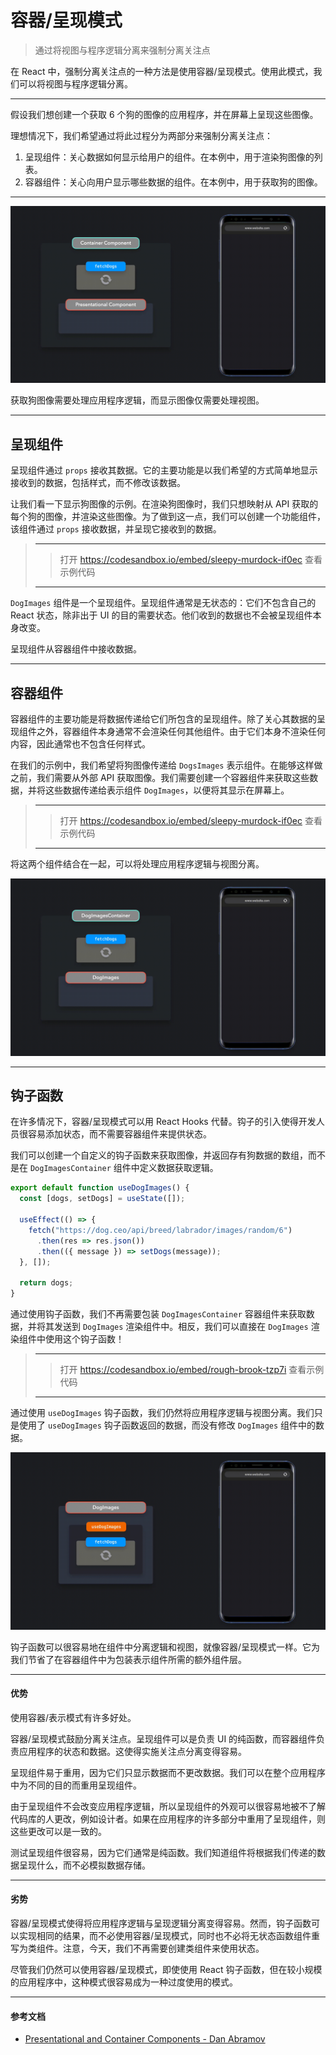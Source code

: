 # 容器/呈现模式

> 通过将视图与程序逻辑分离来强制分离关注点

在 React 中，强制分离关注点的一种方法是使用容器/呈现模式。使用此模式，我们可以将视图与程序逻辑分离。

------

假设我们想创建一个获取 6 个狗的图像的应用程序，并在屏幕上呈现这些图像。

理想情况下，我们希望通过将此过程分为两部分来强制分离关注点：

1. 呈现组件：关心数据如何显示给用户的组件。在本例中，用于渲染狗图像的列表。
2. 容器组件：关心向用户显示哪些数据的组件。在本例中，用于获取狗的图像。

------

![](../pic_bed/1_6_pic_1.gif)

获取狗图像需要处理应用程序逻辑，而显示图像仅需要处理视图。

------

## 呈现组件

呈现组件通过 `props` 接收其数据。它的主要功能是以我们希望的方式简单地显示接收到的数据，包括样式，而不修改该数据。

让我们看一下显示狗图像的示例。在渲染狗图像时，我们只想映射从 API 获取的每个狗的图像，并渲染这些图像。为了做到这一点，我们可以创建一个功能组件，该组件通过 `props` 接收数据，并呈现它接收到的数据。

> ------
>
> > 打开 https://codesandbox.io/embed/sleepy-murdock-if0ec 查看示例代码
>
> ------

`DogImages` 组件是一个呈现组件。呈现组件通常是无状态的：它们不包含自己的 React 状态，除非出于 UI 的目的需要状态。他们收到的数据也不会被呈现组件本身改变。

呈现组件从容器组件中接收数据。

------

## 容器组件

容器组件的主要功能是将数据传递给它们所包含的呈现组件。除了关心其数据的呈现组件之外，容器组件本身通常不会渲染任何其他组件。由于它们本身不渲染任何内容，因此通常也不包含任何样式。

在我们的示例中，我们希望将狗图像传递给 `DogsImages` 表示组件。在能够这样做之前，我们需要从外部 API 获取图像。我们需要创建一个容器组件来获取这些数据，并将这些数据传递给表示组件 `DogImages`，以便将其显示在屏幕上。

> ------
>
> > 打开 https://codesandbox.io/embed/sleepy-murdock-if0ec 查看示例代码
>
> ------

将这两个组件结合在一起，可以将处理应用程序逻辑与视图分离。

![](../pic_bed/1_6_pic_2.gif)

------

## 钩子函数

在许多情况下，容器/呈现模式可以用 React Hooks 代替。钩子的引入使得开发人员很容易添加状态，而不需要容器组件来提供状态。

我们可以创建一个自定义的钩子函数来获取图像，并返回存有狗数据的数组，而不是在 `DogImagesContainer` 组件中定义数据获取逻辑。

```javascript
export default function useDogImages() {
  const [dogs, setDogs] = useState([]);

  useEffect(() => {
    fetch("https://dog.ceo/api/breed/labrador/images/random/6")
      .then(res => res.json())
      .then(({ message }) => setDogs(message));
  }, []);

  return dogs;
}
```

通过使用钩子函数，我们不再需要包装 `DogImagesContainer` 容器组件来获取数据，并将其发送到 `DogImages` 渲染组件中。相反，我们可以直接在 `DogImages` 渲染组件中使用这个钩子函数！

> ------
>
> > 打开 https://codesandbox.io/embed/rough-brook-tzp7i 查看示例代码
>
> ------

通过使用 `useDogImages` 钩子函数，我们仍然将应用程序逻辑与视图分离。我们只是使用了 `useDogImages` 钩子函数返回的数据，而没有修改 `DogImages` 组件中的数据。

![](../pic_bed/1_6_pic_3.gif)

钩子函数可以很容易地在组件中分离逻辑和视图，就像容器/呈现模式一样。它为我们节省了在容器组件中为包装表示组件所需的额外组件层。

------

#### 优势

使用容器/表示模式有许多好处。

容器/呈现模式鼓励分离关注点。呈现组件可以是负责 UI 的纯函数，而容器组件负责应用程序的状态和数据。这使得实施关注点分离变得容易。

呈现组件易于重用，因为它们只显示数据而不更改数据。我们可以在整个应用程序中为不同的目的而重用呈现组件。

由于呈现组件不会改变应用程序逻辑，所以呈现组件的外观可以很容易地被不了解代码库的人更改，例如设计者。如果在应用程序的许多部分中重用了呈现组件，则这些更改可以是一致的。

测试呈现组件很容易，因为它们通常是纯函数。我们知道组件将根据我们传递的数据呈现什么，而不必模拟数据存储。

------

#### 劣势

容器/呈现模式使得将应用程序逻辑与呈现逻辑分离变得容易。然而，钩子函数可以实现相同的结果，而不必使用容器/呈现模式，同时也不必将无状态函数组件重写为类组件。注意，今天，我们不再需要创建类组件来使用状态。

尽管我们仍然可以使用容器/呈现模式，即使使用 React 钩子函数，但在较小规模的应用程序中，这种模式很容易成为一种过度使用的模式。

------

#### 参考文档

- [Presentational and Container Components - Dan Abramov](https://medium.com/@dan_abramov/smart-and-dumb-components-7ca2f9a7c7d0)